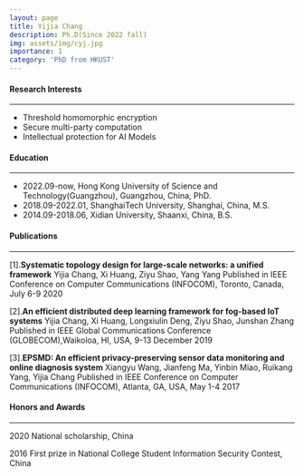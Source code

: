 ```yaml
---
layout: page
title: Yijia Chang
description: Ph.D(Since 2022 fall)
img: assets/img/cyj.jpg
importance: 1
category: 'PhD from HKUST'
---
```


#### Research Interests
---
- Threshold homomorphic encryption 
- Secure multi-party computation
- Intellectual protection for AI Models

#### Education
---
- 2022.09-now, Hong Kong University of Science and Technology(Guangzhou), Guangzhou, China, PhD.
- 2018.09-2022.01, ShanghaiTech University, Shanghai, China, M.S.
- 2014.09-2018.06, Xidian University, Shaanxi, China, B.S.

#### Publications
---
[1].**Systematic topology design for large-scale networks: a unified framework**
    Yijia Chang, Xi Huang, Ziyu Shao, Yang Yang
Published in IEEE Conference on Computer Communications (INFOCOM), Toronto, Canada, July 6-9 2020

[2].**An efficient distributed deep learning framework for fog-based IoT systems**
    Yijia Chang, Xi Huang, Longxiulin Deng, Ziyu Shao, Junshan Zhang
   Published in IEEE Global Communications Conference (GLOBECOM),Waikoloa, HI, USA,  9-13 December 2019

[3].**EPSMD: An efficient privacy-preserving sensor data monitoring and online diagnosis system**
Xiangyu Wang, Jianfeng Ma, Yinbin Miao, Ruikang Yang, Yijia Chang
Published in IEEE Conference on Computer Communications (INFOCOM), Atlanta, GA, USA, May 1-4 2017

#### Honors and Awards
---
2020 National scholarship, China

2016 First prize in National College Student Information Security Contest, China
